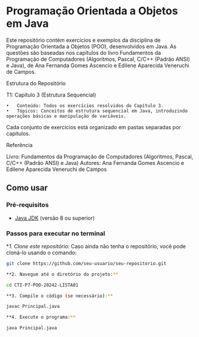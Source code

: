 # Programação Orientada a Objetos em Java

Este repositório contém exercícios e exemplos da disciplina de Programação Orientada a Objetos (POO), desenvolvidos em Java. As questões são baseadas nos capítulos do livro Fundamentos da Programação de Computadores (Algoritmos, Pascal, C/C++ (Padrão ANSI) e Java), de Ana Fernanda Gomes Ascencio e Edilene Aparecida Veneruchi de Campos.

Estrutura do Repositório

T1: Capítulo 3 (Estrutura Sequencial)

	•	Conteúdo: Todos os exercícios resolvidos do Capítulo 3.
	•	Tópicos: Conceitos de estrutura sequencial em Java, introduzindo operações básicas e manipulação de variáveis.
 
Cada conjunto de exercícios está organizado em pastas separadas por capítulos.


Referência

Livro: Fundamentos da Programação de Computadores (Algoritmos, Pascal, C/C++ (Padrão ANSI) e Java)
Autores: Ana Fernanda Gomes Ascencio e Edilene Aparecida Veneruchi de Campos

## Como usar

### Pré-requisitos

- [Java JDK](https://www.oracle.com/java/technologies/javase-downloads.html) (versão 8 ou superior)

### Passos para executar no terminal

**1. Clone este repositório:*
   Caso ainda não tenha o repositório, você pode cloná-lo usando o comando:
   ```bash
   git clone https://github.com/seu-usuario/seu-repositorio.git

**2. Navegue até o diretório do projeto:**

cd CTI-P7-POO-20242-LISTA01

**3. Compile o código (se necessário):**

javac Principal.java

**4. Execute o programa:**

java Principal.java


